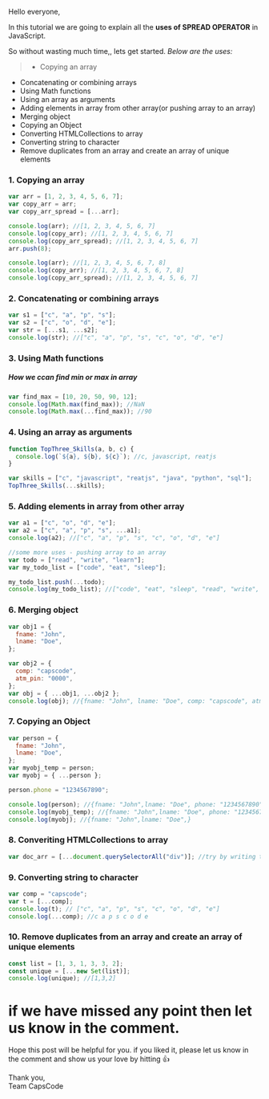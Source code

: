 Hello everyone,

In this tutorial we are going to explain all the **uses of SPREAD OPERATOR** in JavaScript.

So without wasting much time,, lets get started.
_Below are the uses:_

> - Copying an array

- Concatenating or combining arrays
- Using Math functions
- Using an array as arguments
- Adding elements in array from other array(or pushing array to an array)
- Merging object
- Copying an Object
- Converting HTMLCollections to array
- Converting string to character
- Remove duplicates from an array and create an array of unique elements

### 1. Copying an array

```javascript
var arr = [1, 2, 3, 4, 5, 6, 7];
var copy_arr = arr;
var copy_arr_spread = [...arr];

console.log(arr); //[1, 2, 3, 4, 5, 6, 7]
console.log(copy_arr); //[1, 2, 3, 4, 5, 6, 7]
console.log(copy_arr_spread); //[1, 2, 3, 4, 5, 6, 7]
arr.push(8);

console.log(arr); //[1, 2, 3, 4, 5, 6, 7, 8]
console.log(copy_arr); //[1, 2, 3, 4, 5, 6, 7, 8]
console.log(copy_arr_spread); //[1, 2, 3, 4, 5, 6, 7]
```

### 2. Concatenating or combining arrays

```javascript
var s1 = ["c", "a", "p", "s"];
var s2 = ["c", "o", "d", "e"];
var str = [...s1, ...s2];
console.log(str); //["c", "a", "p", "s", "c", "o", "d", "e"]
```

### 3. Using Math functions

##### How we ccan find min or max in array

```javascript
var find_max = [10, 20, 50, 90, 12];
console.log(Math.max(find_max)); //NaN
console.log(Math.max(...find_max)); //90
```

### 4. Using an array as arguments

```javascript
function TopThree_Skills(a, b, c) {
  console.log(`${a}, ${b}, ${c}`); //c, javascript, reatjs
}

var skills = ["c", "javascript", "reatjs", "java", "python", "sql"];
TopThree_Skills(...skills);
```

### 5. Adding elements in array from other array

```javascript
var a1 = ["c", "o", "d", "e"];
var a2 = ["c", "a", "p", "s", ...a1];
console.log(a2); //["c", "a", "p", "s", "c", "o", "d", "e"]

//some more uses - pushing array to an array
var todo = ["read", "write", "learn"];
var my_todo_list = ["code", "eat", "sleep"];

my_todo_list.push(...todo);
console.log(my_todo_list); //["code", "eat", "sleep", "read", "write", "learn"]
```

### 6. Merging object

```javascript
var obj1 = {
  fname: "John",
  lname: "Doe",
};

var obj2 = {
  comp: "capscode",
  atm_pin: "0000",
};
var obj = { ...obj1, ...obj2 };
console.log(obj); //{fname: "John", lname: "Doe", comp: "capscode", atm_pin: "0000"}
```

### 7. Copying an Object

```javascript
var person = {
  fname: "John",
  lname: "Doe",
};
var myobj_temp = person;
var myobj = { ...person };

person.phone = "1234567890";

console.log(person); //{fname: "John",lname: "Doe", phone: "1234567890"}
console.log(myobj_temp); //{fname: "John",lname: "Doe", phone: "1234567890"}
console.log(myobj); //{fname: "John",lname: "Doe",}
```

### 8. Converiting HTMLCollections to array

```javascript
var doc_arr = [...document.querySelectorAll("div")]; //try by writing this in your console
```

### 9. Converting string to character

```javascript
var comp = "capscode";
var t = [...comp];
console.log(t); // ["c", "a", "p", "s", "c", "o", "d", "e"]
console.log(...comp); //c a p s c o d e
```

### 10. Remove duplicates from an array and create an array of unique elements

```javascript
const list = [1, 3, 1, 3, 3, 2];
const unique = [...new Set(list)];
console.log(unique); //[1,3,2]
```

# if we have missed any point then let us know in the comment.

Hope this post will be helpful for you.
if you liked it, please let us know in the comment and show us your love by hitting 👍

Thank you,\
Team CapsCode

